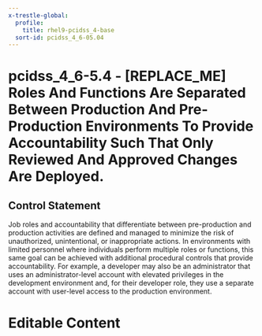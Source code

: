 ```yaml
---
x-trestle-global:
  profile:
    title: rhel9-pcidss_4-base
  sort-id: pcidss_4_6-05.04
---
```


# pcidss_4_6-5.4 - \[REPLACE_ME\] Roles And Functions Are Separated Between Production And Pre-Production Environments To Provide Accountability Such That Only Reviewed And Approved Changes Are Deployed.

## Control Statement

Job roles and accountability that differentiate between pre-production and production
activities are defined and managed to minimize the risk of unauthorized, unintentional,
or inappropriate actions. In environments with limited personnel where individuals perform
multiple roles or functions, this same goal can be achieved with additional procedural
controls that provide accountability. For example, a developer may also be an administrator
that uses an administrator-level account with elevated privileges in the development
environment and, for their developer role, they use a separate account with user-level
access to the production environment.

# Editable Content

<!-- Make additions and edits below -->
<!-- The above represents the contents of the control as received by the profile, prior to additions. -->
<!-- If the profile makes additions to the control, they will appear below. -->
<!-- The above markdown may not be edited but you may edit the content below, and/or introduce new additions to be made by the profile. -->
<!-- If there is a yaml header at the top, parameter values may be edited. Use --set-parameters to incorporate the changes during assembly. -->
<!-- The content here will then replace what is in the profile for this control, after running profile-assemble. -->
<!-- The current profile has no added parts for this control, but you may add new ones here. -->
<!-- Each addition must have a heading either of the form ## Control my_addition_name -->
<!-- or ## Part a. (where the a. refers to one of the control statement labels.) -->
<!-- "## Control" parts are new parts added after the statement part. -->
<!-- "## Part" parts are new parts added into the top-level statement part with that label. -->
<!-- Subparts may be added with nested hash levels of the form ### My Subpart Name -->
<!-- underneath the parent ## Control or ## Part being added -->
<!-- See https://oscal-compass.github.io/compliance-trestle/tutorials/ssp_profile_catalog_authoring/ssp_profile_catalog_authoring for guidance. -->
